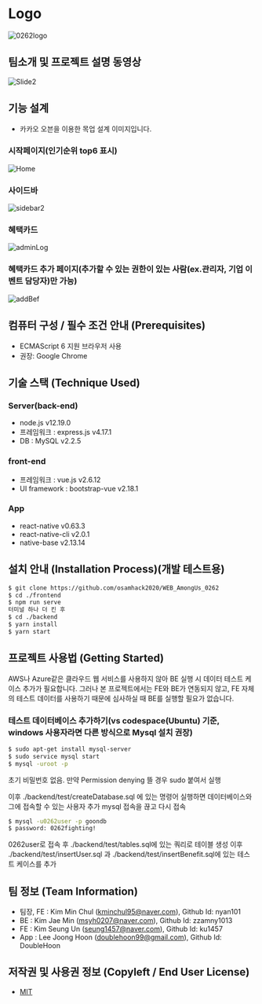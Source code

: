 # Logo
![0262logo](https://user-images.githubusercontent.com/43535460/97553875-548d8f00-1a19-11eb-9752-ee46de197f91.PNG)

## 팀소개 및 프로젝트 설명 동영상
![Slide2](https://user-images.githubusercontent.com/43535460/97554274-de3d5c80-1a19-11eb-9774-73771b4b75de.jpg)

## 기능 설계
 -  카카오 오븐을 이용한 목업 설계 이미지입니다.
### 시작페이지(인기순위 top6 표시)
![Home](https://user-images.githubusercontent.com/72017937/97103865-aae58f80-16f2-11eb-9d52-98424e06ece6.JPG)
### 사이드바
![sidebar2](https://user-images.githubusercontent.com/72017937/97103869-ade08000-16f2-11eb-90ad-fe010f827deb.JPG)
### 혜택카드
![adminLog](https://user-images.githubusercontent.com/72017937/97103877-b769e800-16f2-11eb-8bdb-f5870b0495a0.JPG)
### 혜택카드 추가 페이지(추가할 수 있는 권한이 있는 사람(ex.관리자, 기업 이벤트 담당자)만 가능)
![addBef](https://user-images.githubusercontent.com/72017937/97103879-b89b1500-16f2-11eb-99ec-71841219a72e.JPG)

## 컴퓨터 구성 / 필수 조건 안내 (Prerequisites)
* ECMAScript 6 지원 브라우저 사용
* 권장: Google Chrome

## 기술 스택 (Technique Used) 
### Server(back-end)
 - node.js v12.19.0
 - 프레임워크 : express.js v4.17.1
 - DB : MySQL v2.2.5
 
### front-end
 - 프레임워크 : vue.js v2.6.12
 - UI framework : bootstrap-vue v2.18.1

### App
 - react-native v0.63.3
 - react-native-cli v2.0.1
 - native-base v2.13.14

## 설치 안내 (Installation Process)(개발 테스트용)
```bash
$ git clone https://github.com/osamhack2020/WEB_AmongUs_0262
$ cd ./frontend
$ npm run serve
터미널 하나 더 킨 후
$ cd ./backend
$ yarn install
$ yarn start
```

## 프로젝트 사용법 (Getting Started)
AWS나 Azure같은 클라우드 웹 서비스를 사용하지 않아 BE 실행 시 데이터 테스트 케이스 추가가 필요합니다.
그러나 본 프로젝트에서는 FE와 BE가 연동되지 않고, FE 자체의 테스트 데이터를 사용하기 때문에 심사하실 때 BE를 실행할 필요가 없습니다.

### 테스트 데이터베이스 추가하기(vs codespace(Ubuntu) 기준, windows 사용자라면 다른 방식으로 Mysql 설치 권장)
```bash
$ sudo apt-get install mysql-server
$ sudo service mysql start
$ mysql -uroot -p
```
초기 비밀번호 없음. 만약 Permission denying 뜰 경우 sudo 붙여서 실행

이후 ./backend/test/createDatabase.sql 에 있는 명령어 실행하면 데이터베이스와 그에 접속할 수 있는 사용자 추가
mysql 접속을 끊고 다시 접속
```bash
$ mysql -u0262user -p goondb
$ password: 0262fighting!
```
0262user로 접속 후 ./backend/test/tables.sql에 있는 쿼리로 테이블 생성
이후 ./backend/test/insertUser.sql 과 ./backend/test/insertBenefit.sql에 있는 테스트 케이스를 추가

 
## 팀 정보 (Team Information)
- 팀장, FE : Kim Min Chul (kminchul95@naver.com), Github Id: nyan101
- BE : Kim Jae Min (msyh0207@naver.com), Github Id: zzamny1013
- FE : Kim Seung Un (seung1457@naver.com), Github Id: ku1457
- App : Lee Joong Hoon (doublehoon99@gmail.com), Github Id: DoubleHoon

## 저작권 및 사용권 정보 (Copyleft / End User License)
 * [MIT](https://github.com/osamhack2020/WEB_AmongUs_0262/blob/master/license.md)
